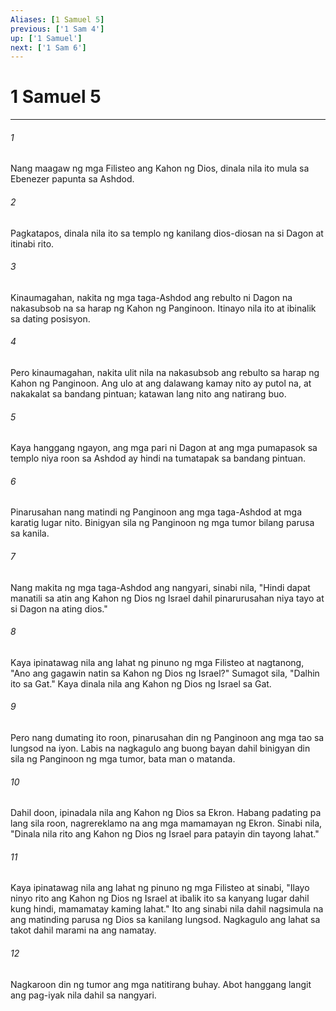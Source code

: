 ```yaml
---
Aliases: [1 Samuel 5]
previous: ['1 Sam 4']
up: ['1 Samuel']
next: ['1 Sam 6']
---
```

# 1 Samuel 5

***

###### 1
Nang maagaw ng mga Filisteo ang Kahon ng Dios, dinala nila ito mula sa Ebenezer papunta sa Ashdod. 

###### 2
Pagkatapos, dinala nila ito sa templo ng kanilang dios-diosan na si Dagon at itinabi rito. 

###### 3
Kinaumagahan, nakita ng mga taga-Ashdod ang rebulto ni Dagon na nakasubsob na sa harap ng Kahon ng Panginoon. Itinayo nila ito at ibinalik sa dating posisyon. 

###### 4
Pero kinaumagahan, nakita ulit nila na nakasubsob ang rebulto sa harap ng Kahon ng Panginoon. Ang ulo at ang dalawang kamay nito ay putol na, at nakakalat sa bandang pintuan; katawan lang nito ang natirang buo. 

###### 5
Kaya hanggang ngayon, ang mga pari ni Dagon at ang mga pumapasok sa templo niya roon sa Ashdod ay hindi na tumatapak sa bandang pintuan. 

###### 6
Pinarusahan nang matindi ng Panginoon ang mga taga-Ashdod at mga karatig lugar nito. Binigyan sila ng Panginoon ng mga tumor bilang parusa sa kanila. 

###### 7
Nang makita ng mga taga-Ashdod ang nangyari, sinabi nila, "Hindi dapat manatili sa atin ang Kahon ng Dios ng Israel dahil pinarurusahan niya tayo at si Dagon na ating dios." 

###### 8
Kaya ipinatawag nila ang lahat ng pinuno ng mga Filisteo at nagtanong, "Ano ang gagawin natin sa Kahon ng Dios ng Israel?" Sumagot sila, "Dalhin ito sa Gat." Kaya dinala nila ang Kahon ng Dios ng Israel sa Gat. 

###### 9
Pero nang dumating ito roon, pinarusahan din ng Panginoon ang mga tao sa lungsod na iyon. Labis na nagkagulo ang buong bayan dahil binigyan din sila ng Panginoon ng mga tumor, bata man o matanda. 

###### 10
Dahil doon, ipinadala nila ang Kahon ng Dios sa Ekron. Habang padating pa lang sila roon, nagrereklamo na ang mga mamamayan ng Ekron. Sinabi nila, "Dinala nila rito ang Kahon ng Dios ng Israel para patayin din tayong lahat." 

###### 11
Kaya ipinatawag nila ang lahat ng pinuno ng mga Filisteo at sinabi, "Ilayo ninyo rito ang Kahon ng Dios ng Israel at ibalik ito sa kanyang lugar dahil kung hindi, mamamatay kaming lahat." Ito ang sinabi nila dahil nagsimula na ang matinding parusa ng Dios sa kanilang lungsod. Nagkagulo ang lahat sa takot dahil marami na ang namatay. 

###### 12
Nagkaroon din ng tumor ang mga natitirang buhay. Abot hanggang langit ang pag-iyak nila dahil sa nangyari.
